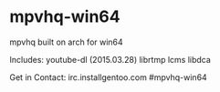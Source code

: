 # mpvhq-win64
mpvhq built on arch for win64

Includes:
youtube-dl (2015.03.28)
librtmp
lcms
libdca

Get in Contact: irc.installgentoo.com #mpvhq-win64
